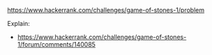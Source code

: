 https://www.hackerrank.com/challenges/game-of-stones-1/problem

Explain:
- https://www.hackerrank.com/challenges/game-of-stones-1/forum/comments/140085
